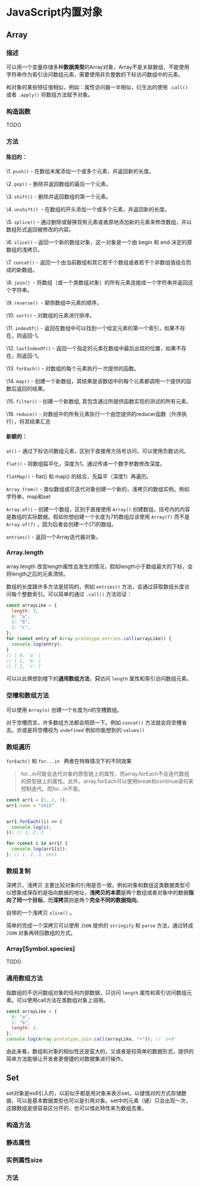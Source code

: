 # JavaScript内置对象

## Array

### 描述

可以用一个变量存储多种**数据类型**的Array对象，Array不是关联数组，不能使用字符串作为索引访问数组元素，需要使用非负整数的下标访问数组中的元素。

和对象的某些特征很相似，例如：属性访问器一半相似，衍生出的使用 `.call()` 或者 `.apply()` 将数组方法赋予对象。

### 构造函数

TODO

### 方法

#### 陈旧的：

\1. `push()` - 在数组末尾添加一个或多个元素，并返回新的长度。

\2. `pop()` - 删除并返回数组的最后一个元素。

\3. `shift()` - 删除并返回数组的第一个元素。

\4. `unshift() `- 在数组的开头添加一个或多个元素，并返回新的长度。



\5. `splice()` - 通过删除或替换现有元素或者原地添加新的元素来修改数组，并以数组形式返回被修改的内容。

\6. `slice()` - 返回一个新的数组对象，这一对象是一个由 begin 和 end 决定的原数组的浅拷贝。

\7. `concat()` - 返回一个由当前数组和其它若干个数组或者若干个非数组值组合而成的新数组。

\8. `join() `- 将数组（或一个类数组对象）的所有元素连接成一个字符串并返回这个字符串。



\9. `reverse() `- 颠倒数组中元素的顺序。

\10. `sort()` - 对数组的元素进行排序。

\11. `indexOf()` - 返回在数组中可以找到一个给定元素的第一个索引，如果不存在，则返回-1。

\12. `lastIndexOf()` - 返回一个指定的元素在数组中最后出现的位置，如果不存在，则返回-1。



\13. `forEach()` - 对数组的每个元素执行一次提供的函数。

\14. `map()` - 创建一个新数组，其结果是该数组中的每个元素都调用一个提供的函数后返回的结果。

\15. `filter()` - 创建一个新数组, 其包含通过所提供函数实现的测试的所有元素。

\16. `reduce()` - 对数组中的所有元素执行一个由您提供的reducer函数（升序执行），将其结果汇总

#### 新颖的：

 `at()` - 通过下标访问数组元素，区别于直接用方括号访问，可以使用负数访问。

 `flat()` - 将数组扁平化，深度为1。通过传递一个数字参数修改深度。

 `flatMap()` - flat() 和 map() 的结合，先扁平（深度1）再遍历。

 `Array.from()` - 类似数组或可迭代对象创建一个新的，浅拷贝的数组实例。例如字符串，map和set

 `Array.of()` - 创建一个数组，区别于直接使用 `Array()` 创建数组，括号内的内容是数组的实际数据。假如你想创建一个长度为7的数组应该使用 `Array(7)` 而不是 `Array.of(7)` ，因为后者会创建一个[7]的数组。

 `entries()` - 返回一个Array迭代器对象。

### Array.length

array.length 改变length属性会发生的情况，假如length小于数组最大的下标，会将length之后的元素清除。

数组的长度跟许多方法是挂钩的，例如 `entries()` 方法，会通过获取数组长度访问每个整数索引。可以简单的通过 `.call()` 方法验证：

```js
const arrayLike = {
  length: 3,
  0: "a",
  1: "b",
  2: "c",
};
for (const entry of Array.prototype.entries.call(arrayLike)) {
  console.log(entry);
}
// [ 0, 'a' ]
// [ 1, 'b' ]
// [ 2, 'c' ]
```

可以以此俩想到楼下的**通用数组方法**，**只**访问 `length` 属性和索引访问数组元素。

### 空槽和数组方法

可以使用 `Array(n)` 创建一个长度为n的空槽数组。

对于空槽而言，许多数组方法都会照顾一下。例如 `concat()` 方法就会将空槽省去。亦或是将空槽视为 `undefined` 例如你能想到的 `values()` 

### 数组遍历

`forEach()` 和 `for...in ` 两者在特殊情况下的不同效果

> for...in可能会迭代对象的原型链上的属性，而array.forEach不会迭代数组的原型链上的属性。此外，array.forEach可以使用break和continue语句来控制迭代。而for...in不能。

```js
const arr1 = [1, 2, 3];
arr1.name = "shit"


arr1.forEach((i) => {
  console.log(i);
}); // 1, 2, 3

for (const i in arr1) {
  console.log(arr1[i]);
}; // 1, 2, 3, shit
```



### 数组复制

深拷贝，浅拷贝  主要比较对象的引用是否一致。例如对象和数组这类数据类型可以想象成保存的是指向数据的地址，**浅拷贝的本质**是两个数组或者对象中的数据**指向了同一个目标**。而**深拷贝**则是两个**完全不同的数据指向**。

自带的一个浅拷贝 `slice()` 。

简单的完成一个深拷贝可以使用 `JSON` 提供的 `stringify` 和 `parse` 方法，通过转成 `JSON` 对象再转回数组的方式。

### Array[Symbol.species]

TODO

### 通用数组方法

指数组的不访问数组对象的任何内部数据，只访问 `length` 属性和索引访问数组元素。可以使用call方法在类数组对象上调用。

```js
const arrayLike = {
  0: "a",
  1: "b",
  length: 2,
};
console.log(Array.prototype.join.call(arrayLike, "+")); // 'a+b'
```

由此来看，数组和对象的相似性还是蛮大的，又或者是较简单的数据形式，提供的简单方法能够让开发者更便捷的对数据集进行操作。



## Set

set对象是es6引入的，以前似乎都是用对象来表示set。以键值对的方式存储数据，可以是基本数据类型也可以是引用对象。set中的元素（键）只会出现一次，这跟数组是很容易区分开的，也可以借此特性来为数组去重。

### 构造方法



### 静态属性



### 实例属性size



### 方法





















